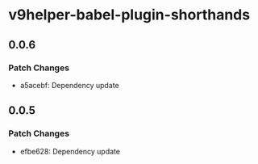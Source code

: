 # v9helper-babel-plugin-shorthands

## 0.0.6

### Patch Changes

- a5acebf: Dependency update

## 0.0.5

### Patch Changes

- efbe628: Dependency update
